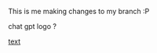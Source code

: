 This is me making changes to my branch :P

chat gpt logo ? 

[text](https://files.oaiusercontent.com/file-RDExWZfzisxPkjcAJ2WqzR?se%3D2025-03-15T21%3A08%3A49Z%26sp%3Dr%26sv%3D2024-08-04%26sr%3Db%26rscc%3Dmax-age%3D604800%2C%20immutable%2C%20private%26rscd%3Dattachment%3B%20filename%3D0ceaf7ae-5971-4745-9aee-f850a38bce6f.webp%26sig%3DkHR2OE4jBE69rRv6to06igAgtxwnyXGnX6O66pVPPiI%3D)